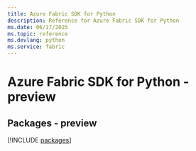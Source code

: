 ```yaml
---
title: Azure Fabric SDK for Python
description: Reference for Azure Fabric SDK for Python
ms.date: 06/17/2025
ms.topic: reference
ms.devlang: python
ms.service: fabric
---
```

# Azure Fabric SDK for Python - preview
## Packages - preview
[!INCLUDE [packages](fabric-index.md)]
